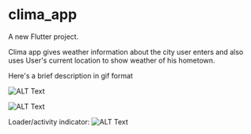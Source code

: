 # clima_app

A new Flutter project.

Clima app gives weather information about the city user enters and also uses User's current location to show weather of his hometown.

Here's a brief description in gif format

![ALT Text](https://media.giphy.com/media/uweGSQCinfaJ4AGREG/giphy.gif)


![ALT Text](https://media.giphy.com/media/FgG57RoL2RJOk5Ox06/giphy.gif)

Loader/activity indicator:
![ALT Text](https://media.giphy.com/media/G4vR2voDBRQdjbyZNq/giphy.gif)
